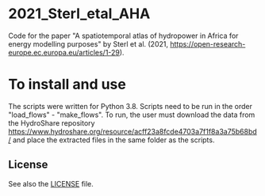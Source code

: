 
# 2021_Sterl_etal_AHA 

Code for the paper "A spatiotemporal atlas of hydropower in Africa for energy modelling purposes" by Sterl et al. (2021, https://open-research-europe.ec.europa.eu/articles/1-29).

# To install and use

The scripts were written for Python 3.8. Scripts need to be run in the order "load_flows" - "make_flows". To run, the user must download the data from the HydroShare repository https://www.hydroshare.org/resource/acff23a8fcde4703a7f1f8a3a75b68bd/ and place the extracted files in the same folder as the scripts.

## License
See also the [LICENSE](./LICENSE.md) file.